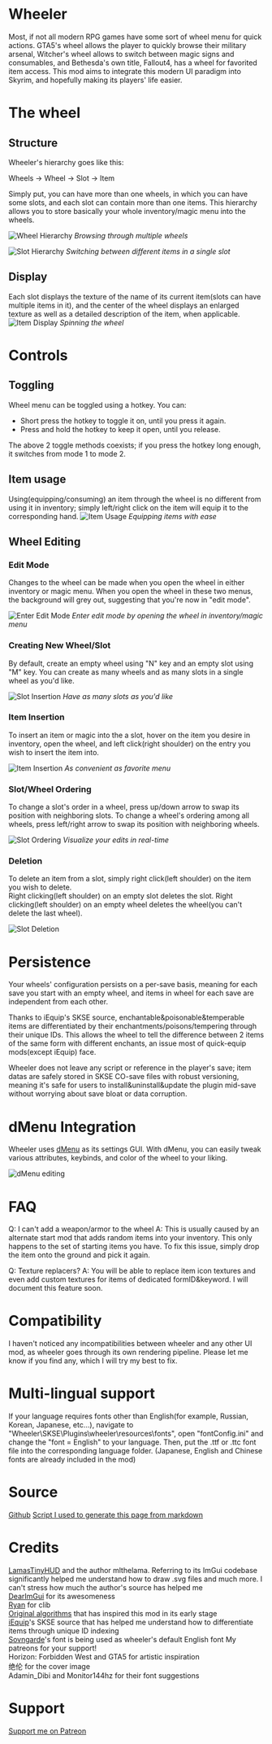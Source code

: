 # Wheeler

Most, if not all modern RPG games have some sort of wheel menu for quick actions. GTA5's wheel allows the player to quickly browse their military arsenal, Witcher's wheel allows to switch between magic signs and consumables, and Bethesda's own title, Fallout4, has a wheel for favorited item access. This mod aims to integrate this modern UI paradigm into Skyrim, and hopefully making its players' life easier.

# The wheel

## Structure
Wheeler's hierarchy goes like this:

Wheels -> Wheel -> Slot -> Item

Simply put, you can have more than one wheels, in which you can have some slots, and each slot can contain more than one items. This hierarchy allows you to store basically your whole inventory/magic menu into the wheels.

![Wheel Hierarchy](images/hierarchy_wheel.gif)
*Browsing through multiple wheels*

![Slot Hierarchy](images/hierarchy_slot.gif)
*Switching between different items in a single slot*

## Display
Each slot displays the texture of the name of its current item(slots can have multiple items in it), and the center of the wheel displays an enlarged texture as well as a detailed description of the item, when applicable.
![Item Display](images/item_display.gif)
*Spinning the wheel*

# Controls
## Toggling
Wheel menu can be toggled using a hotkey. You can:
 - Short press the hotkey to toggle it on, until you press it again. 
 - Press and hold the hotkey to keep it open, until you release.
  
The above 2 toggle methods coexists; if you press the hotkey long enough, it switches from mode 1 to mode 2. 

## Item usage
Using(equipping/consuming) an item through the wheel is no different from using it in inventory; simply left/right click on the item will equip it to the corresponding hand.
![Item Usage](images/item_usage.gif)
*Equipping items with ease*
## Wheel Editing

### Edit Mode

Changes to the wheel can be made when you open the wheel in either inventory or magic menu. When you open the wheel in these two menus, the background will grey out, suggesting that you're now in "edit mode".

![Enter Edit Mode](images/enter_edit_mode.gif)
*Enter edit mode by opening the wheel in inventory/magic menu*
### Creating New Wheel/Slot

By default, create an empty wheel using "N" key and an empty slot using "M" key. You can create as many wheels and as many slots in a single wheel as you'd like.

![Slot Insertion](images/slot_insertion.gif)
*Have as many slots as you'd like*

### Item Insertion

To insert an item or magic into the a slot, hover on the item you desire in inventory, open the wheel, and left click(right shoulder) on the entry you wish to insert the item into.

![Item Insertion](images/item_insertion.gif)
*As convenient as favorite menu*

### Slot/Wheel Ordering
To change a slot's order in a wheel, press up/down arrow to swap its position with neighboring slots.
To change a wheel's ordering among all wheels, press left/right arrow to swap its position with neighboring wheels.

![Slot Ordering](images/slot_ordering.gif)
*Visualize your edits in real-time*

### Deletion

To delete an item from a slot, simply right click(left shoulder) on the item you wish to delete.  
Right clicking(left shoulder) on an empty slot deletes the slot.
Right clicking(left shoulder) on an empty wheel deletes the wheel(you can't delete the last wheel).

![Slot Deletion](images/slot_deletion.gif)
# Persistence

Your wheels' configuration persists on a per-save basis, meaning for each save you start with an empty wheel, and items in wheel for each save are independent from each other.

Thanks to iEquip's SKSE source, enchantable&poisonable&temperable items are differentiated by their enchantments/poisons/tempering through their unique IDs. This allows the wheel to tell the difference between 2 items of the same form with different enchants, an issue most of quick-equip mods(except iEquip) face.

Wheeler does not leave any script or reference in the player's save; item datas are safely stored in SKSE CO-save files with robust versioning, meaning it's safe for users to install&uninstall&update the plugin mid-save without worrying about save bloat or data corruption.

# dMenu Integration

Wheeler uses [dMenu](https://www.nexusmods.com/skyrimspecialedition/mods/97221) as its settings GUI. With dMenu, you can easily tweak various attributes, keybinds, and color of the wheel to your liking.

![dMenu editing](images/dmenu_editing.gif)

# FAQ
Q: I can't add a weapon/armor to the wheel
A: This is usually caused by an alternate start mod that adds random items into your inventory. This only happens to the set of starting items you have. To fix this issue, simply drop the item onto the ground and pick it again.

Q: Texture replacers?
A: You will be able to replace item icon textures and even add custom textures for items of dedicated formID&keyword. I will document this feature soon.

# Compatibility
I haven't noticed any incompatibilities between wheeler and any other UI mod, as wheeler goes through its own rendering pipeline. Please let me know if you find any, which I will try my best to fix.

# Multi-lingual support
If your language requires fonts other than English(for example, Russian, Korean, Japanese, etc...), navigate to "Wheeler\SKSE\Plugins\wheeler\resources\fonts", open "fontConfig.ini" and change the "font = English" to your language. Then, put the .ttf or .ttc font file into the corresponding language folder. (Japanese, English and Chinese fonts are already included in the mod)

# Source
[Github](https://github.com/D7ry/wheeler)
[Script I used to generate this page from markdown](https://github.com/D7ry/markdown-to-nexus-bb-code)

# Credits
[LamasTinyHUD](https://www.nexusmods.com/skyrimspecialedition/mods/82545) and the author mlthelama. Referring to its ImGui codebase significantly helped me understand how to draw .svg files and much more. I can't stress how much the author's source has helped me  
[DearImGui](https://github.com/ocornut/imgui) for its awesomeness  
[Ryan](https://www.nexusmods.com/skyrimspecialedition/users/5687342) for clib  
[Original algorithms](https://github.com/ocornut/imgui/issues/434) that has inspired this mod in its early stage  
[iEquip](https://www.nexusmods.com/skyrimspecialedition/mods/27008)'s SKSE source that has helped me understand how to differentiate items through unique ID indexing  
[Sovngarde](https://www.nexusmods.com/skyrimspecialedition/mods/386)'s font is being used as wheeler's default English font
My patreons for your support!  
Horizon: Forbidden West and GTA5 for artistic inspiration  
绝伦 for the cover image  
Adamin_Dibi and Monitor144hz for their font suggestions  
# Support
[Support me on Patreon](https://www.patreon.com/d7ry)